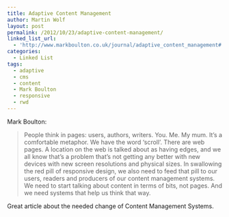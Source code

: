 ```yaml
---
title: Adaptive Content Management
author: Martin Wolf
layout: post
permalink: /2012/10/23/adaptive-content-management/
linked_list_url:
  - 'http://www.markboulton.co.uk/journal/adaptive_content_management#'
categories:
  - Linked List
tags:
  - adaptive
  - cms
  - content
  - Mark Boulton
  - responsive
  - rwd
---
```

<p class="linked-list-quote-author">
  Mark Boulton:
</p>

> People think in pages: users, authors, writers. You. Me. My mum. It’s a comfortable metaphor. We have the word ‘scroll’. There are web pages. A location on the web is talked about as having edges, and we all know that’s a problem that’s not getting any better with new devices with new screen resolutions and physical sizes. In swallowing the red pill of responsive design, we also need to feed that pill to our users, readers and producers of our content management systems. We need to start talking about content in terms of bits, not pages. And we need systems that help us think that way.

Great article about the needed change of Content Management Systems.